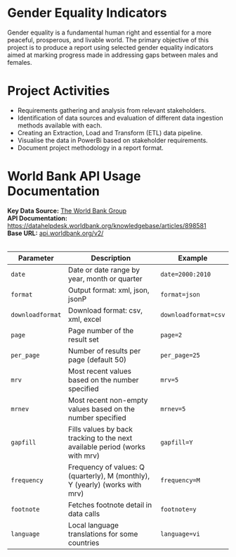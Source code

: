 # Gender Equality Indicators
Gender equality is a fundamental human right and essential for a more peaceful, prosperous, and livable world. The primary objective of this project is to produce a report using selected gender equality indicators aimed at marking progress made in addressing gaps between males and females.
<br>

# Project Activities
- Requirements gathering and analysis from relevant stakeholders.
- Identification of data sources and evaluation of different data ingestion methods available with each.
- Creating an Extraction, Load and Transform (ETL) data pipeline.
- Visualise the data in PowerBi based on stakeholder requirements.
- Document project methodology in a report format.

# World Bank API Usage Documentation
**Key Data Source:** [The World Bank Group](https://data.worldbank.org/) <br/>
**API Documentation:** https://datahelpdesk.worldbank.org/knowledgebase/articles/898581<br/>
**Base URL:** <a href="api.worldbank.org/v2/">api.worldbank.org/v2/</a><br/><br/>

| Parameter | Description | Example |
| --- | --- | --- |
| `date` | Date or date range by year, month or quarter | `date=2000:2010` |
| `format` | Output format: xml, json, jsonP | `format=json` |
| `downloadformat` | Download format: csv, xml, excel | `downloadformat=csv` |
| `page` | Page number of the result set | `page=2` |
| `per_page` | Number of results per page (default 50) | `per_page=25` |
| `mrv` | Most recent values based on the number specified | `mrv=5` |
| `mrnev` | Most recent non-empty values based on the number specified | `mrnev=5` |
| `gapfill` | Fills values by back tracking to the next available period (works with mrv) | `gapfill=Y` |
| `frequency` | Frequency of values: Q (quarterly), M (monthly), Y (yearly) (works with mrv) | `frequency=M` |
| `footnote` | Fetches footnote detail in data calls | `footnote=y` |
| `language` | Local language translations for some countries | `language=vi` |

